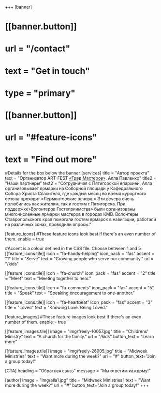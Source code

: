 
+++
[banner]
#  [[banner.button]]
#      url = "/contact"
#      text = "Get in touch"
#      type = "primary"

#  [[banner.button]]
#      url = "#feature-icons"
#      text = "Find out more"

#Details for the box below the banner
[services]
  title = "Автор проекта"
  text = "Организатор ART-FEST [«Град Мастеров»](https://www.openstreetmap.org/way/201611261). Алла Павленко"
  title2 = "Наши партнеры"
  text2 = "Сотрудничая с Пятигорской епархией, Алла организовывает ярмарки на Соборной площади у Кафедрального Собора Христа Спасителя, где каждый месяц во время курортного сезона проходят «Лермонтовские вечера.» Эти вечера очень полюбились как жителям, так и гостям г.Пятигорска. При поддержке»Волонтеров Гостеприимства» были организованы многочисленные ярмарки мастеров в городах КМВ. Волонтеры Ставропольского края помогали гостям ярмарок в навигации, работали на различных зонах, проводили опросы."

[feature_icons]
  #These feature icons look best if there's an even number of them.
  enable = true

  #Accent is a colour defined in the CSS file. Choose between 1 and 5
  [[feature_icons.tile]]
    icon = "fa-hands-helping"
    icon_pack = "fas"
    accent = "1"
    title = "Serve"
    text = "Growing people who serve our community."
    url = "/kids"

  [[feature_icons.tile]]
    icon = "fa-church"
    icon_pack = "fas"
    accent = "2"
    title = "Meet"
    text = "Meeting together to hear."

  [[feature_icons.tile]]
    icon = "fa-comments"
    icon_pack = "fas"
    accent = "5"
    title = "Speak"
    text = "Speaking encouragement to one-another."

  [[feature_icons.tile]]
    icon = "fa-heartbeat"
    icon_pack = "fas"
    accent = "3"
    title = "Loved"
    text = "Knowing Love. Being Loved."

[feature_images]
#These feature images look best if there's an even number of them.
  enable = true

  [[feature_images.tile]]
    image = "img/freely-10057.jpg"
    title = "Childrens' Ministry"
    text = "A church for the family."
    url = "/kids"
    button_text = "Learn more"

  [[feature_images.tile]]
    image = "img/freely-26905.jpg"
    title = "Midweek Ministries"
    text = "Want more during the week?"
    url = "#"
    button_text="Join a group today!"


  

[CTA]
  heading = "Обратная связь"
  message = "Мы ответим каждому!"

[author]
    image = "img/alla1.jpg"
    title = "Midweek Ministries"
    text = "Want more during the week?"
    url = "#"
    button_text="Join a group today!"
+++

